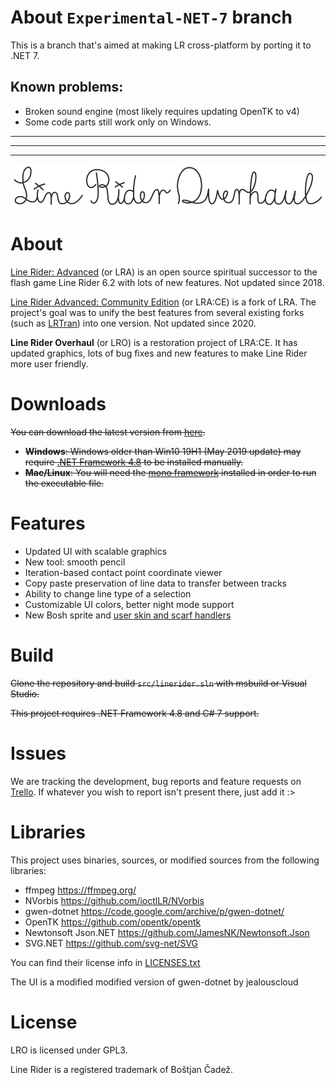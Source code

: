 # About `Experimental-NET-7` branch
This is a branch that's aimed at making LR cross-platform by porting it to .NET 7. 

## Known problems:
* Broken sound engine (most likely requires updating OpenTK to v4)
* Some code parts still work only on Windows.

---
---
---

![logo](./LRO-Logo.svg)

# About
[Line Rider: Advanced](https://github.com/jealouscloud/linerider-advanced) (or LRA) is an open source spiritual successor to the flash game Line Rider 6.2 with lots of new features. Not updated since 2018.

[Line Rider Advanced: Community Edition](https://github.com/RatherBeLunar/LRA-Community-Edition) (or LRA:CE) is a fork of LRA. The project's goal was to unify the best features from several existing forks (such as [LRTran](https://github.com/Tran-Foxxo/LRTran)) into one version. Not updated since 2020.

**Line Rider Overhaul** (or LRO) is a restoration project of LRA:CE. It has updated graphics, lots of bug fixes and new features to make Line Rider more user friendly.

# Downloads
~~You can download the latest version from [here](https://github.com/LunaKampling/LROverhaul/releases/tag/Latest).~~
* ~~**Windows**: Windows older than Win10 19H1 (May 2019 update) may require [.NET Framework 4.8](https://dotnet.microsoft.com/en-us/download/dotnet-framework/net48) to be installed manually.~~
* ~~**Mac/Linux**: You will need the [mono framework](http://www.mono-project.com/download/stable/) installed in order to run the executable file.~~

# Features
* Updated UI with scalable graphics
* New tool: smooth pencil
* Iteration-based contact point coordinate viewer
* Copy paste preservation of line data to transfer between tracks
* Ability to change line type of a selection
* Customizable UI colors, better night mode support
* New Bosh sprite and [user skin and scarf handlers](/Examples)

# Build
~~Clone the repository and build `src/linerider.sln` with msbuild or Visual Studio.~~

~~This project requires .NET Framework 4.8 and C# 7 support.~~

# Issues
We are tracking the development, bug reports and feature requests on [Trello](https://trello.com/invite/b/qu4SvIr6/ATTI0ac1327b122a1cf4d1084b9d7b8acb0dB9177B71/lrl-cleanup-update). If whatever you wish to report isn't present there, just add it :>

# Libraries
This project uses binaries, sources, or modified sources from the following libraries:

* ffmpeg https://ffmpeg.org/
* NVorbis https://github.com/ioctlLR/NVorbis
* gwen-dotnet https://code.google.com/archive/p/gwen-dotnet/
* OpenTK https://github.com/opentk/opentk
* Newtonsoft Json.NET https://github.com/JamesNK/Newtonsoft.Json
* SVG.NET https://github.com/svg-net/SVG

You can find their license info in [LICENSES.txt](/LICENSES.txt)

The UI is a modified modified version of gwen-dotnet by jealouscloud

# License
LRO is licensed under GPL3.

Line Rider is a registered trademark of Boštjan Čadež.
